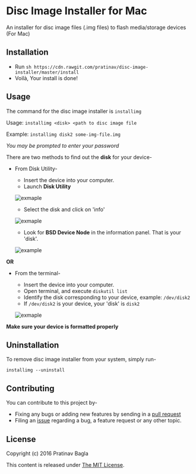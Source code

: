 # Disc Image Installer for Mac
An installer for disc image files (.img files) to flash media/storage devices (For Mac)

## Installation
- Run `sh https://cdn.rawgit.com/pratinav/disc-image-installer/master/install`
- Voilà, Your install is done!

## Usage
The command for the disc image installer is `installimg`

Usage:  `installimg <disk> <path to disc image file`

Example:  `installimg disk2 some-img-file.img`

*You may be prompted to enter your password*

There are two methods to find out the **disk** for your device-
- From Disk Utility-
    - Insert the device into your computer.
    - Launch **Disk Utility**

    ![exmaple](http://i.imgur.com/4xg4WMq.jpg)

    - Select the disk and click on 'info'

    ![exmaple](http://i.imgur.com/rUSOccP.jpg)

    - Look for **BSD Device Node** in the information panel. That is your 'disk'.

    ![example](http://i.imgur.com/niObbg9.jpg)

**OR**

- From the terminal-
    - Insert the device into your computer.
    - Open terminal, and execute  `diskutil list`
    - Identify the disk corresponding to your device, example: `/dev/disk2`
    - If `/dev/disk2` is your device, your 'disk' is `disk2`

    ![exmaple](http://i.imgur.com/T1QbWAf.jpg)

**Make sure your device is formatted properly**

## Uninstallation
To remove disc image installer from your system, simply run-
```
installimg --uninstall
```

## Contributing
You can contribute to this project by-
- Fixing any bugs or adding new features by sending in a [pull request](https://github.com/pratinav/disc-image-installer/pulls)
- Filing an [issue](https://github.com/pratinav/disc-image-installer/issues) regarding a bug, a feature request or any other topic.


## License
Copyright (c) 2016 Pratinav Bagla

This content is released under [The MIT License](https://github.com/pratinav/disc-image-installer/blob/master/LICENSE.txt).